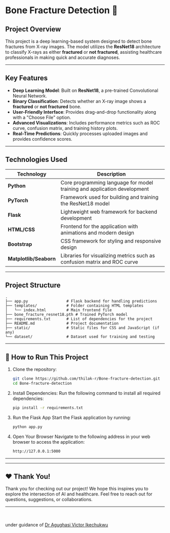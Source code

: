 # Bone Fracture Detection 🦴

## **Project Overview**
This project is a deep learning-based system designed to detect bone fractures from X-ray images. The model utilizes the **ResNet18** architecture to classify X-rays as either **fractured** or **not fractured**, assisting healthcare professionals in making quick and accurate diagnoses.

---

## **Key Features**
- **Deep Learning Model**: Built on **ResNet18**, a pre-trained Convolutional Neural Network.
- **Binary Classification**: Detects whether an X-ray image shows a **fractured** or **not fractured** bone.
- **User-Friendly Interface**: Provides drag-and-drop functionality along with a "Choose File" option.
- **Advanced Visualizations**: Includes performance metrics such as ROC curve, confusion matrix, and training history plots.
- **Real-Time Predictions**: Quickly processes uploaded images and provides confidence scores.

---

## **Technologies Used**

| **Technology**       | **Description**                                                               |
|-----------------------|-------------------------------------------------------------------------------|
| **Python**           | Core programming language for model training and application development      |
| **PyTorch**          | Framework used for building and training the ResNet18 model                   |
| **Flask**            | Lightweight web framework for backend development                             |
| **HTML/CSS**         | Frontend for the application with animations and modern design                |
| **Bootstrap**        | CSS framework for styling and responsive design                               |
| **Matplotlib/Seaborn**| Libraries for visualizing metrics such as confusion matrix and ROC curve      |

---

## **Project Structure**

```plaintext
.
├── app.py                 # Flask backend for handling predictions
├── templates/             # Folder containing HTML templates
│   └── index.html         # Main frontend file
├── bone_fracture_resnet18.pth # Trained PyTorch model
├── requirements.txt       # List of dependencies for the project
├── README.md              # Project documentation
├── static/                # Static files for CSS and JavaScript (if any)
└── dataset/               # Dataset used for training and testing

```


---

## 🚀 **How to Run This Project**
1. Clone the repository:
   ```bash
   git clone https://github.com/thilak-r/Bone-fracture-detection.git
   cd Bone-fracture-detection

2. Install Dependencies: 
Run the following command to install all required dependencies:
   ```bash 
   pip install -r requirements.txt

3. Run the Flask App
Start the Flask application by running:
   ```bash
   python app.py

4. Open Your Browser
Navigate to the following address in your web browser to access the application:
   ```bash
   http://127.0.0.1:5000

   
---

---

## ❤️ Thank You!
Thank you for checking out our project! We hope this inspires you to explore the intersection of AI and healthcare. Feel free to reach out for questions, suggestions, or collaborations.

---

<br><br>
under guidance of [Dr Agughasi Victor Ikechukwu](https://github.com/Victor-Ikechukwu)
